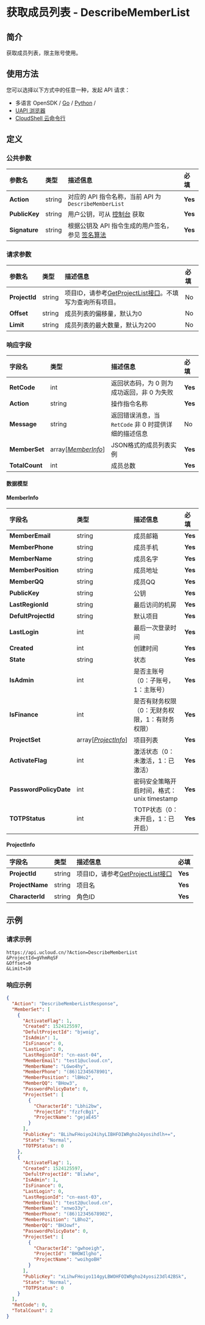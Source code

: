 # 获取成员列表 - DescribeMemberList

## 简介

获取成员列表，限主账号使用。






## 使用方法

您可以选择以下方式中的任意一种，发起 API 请求：
- 多语言 OpenSDK / [Go](https://github.com/ucloud/ucloud-sdk-go) / [Python](https://github.com/ucloud/ucloud-sdk-python3) /
- [UAPI 浏览器](https://console.ucloud.cn/uapi/detail?id=DescribeMemberList)
- [CloudShell 云命令行](https://shell.ucloud.cn/)


## 定义

### 公共参数

| 参数名 | 类型 | 描述信息 | 必填 |
|:---|:---|:---|:---|
| **Action**     | string  | 对应的 API 指令名称，当前 API 为 `DescribeMemberList`                        | **Yes** |
| **PublicKey**  | string  | 用户公钥，可从 [控制台](https://console.ucloud.cn/uapi/apikey) 获取                                             | **Yes** |
| **Signature**  | string  | 根据公钥及 API 指令生成的用户签名，参见 [签名算法](api/summary/signature.md)  | **Yes** |

### 请求参数

| 参数名 | 类型 | 描述信息 | 必填 |
|:---|:---|:---|:---|
| **ProjectId** | string | 项目ID，请参考[GetProjectList接口](api/summary/get_project_list)。不填写为查询所有项目。 |No|
| **Offset** | string | 成员列表的偏移量，默认为0 |No|
| **Limit** | string | 成员列表的最大数量，默认为200 |No|

### 响应字段

| 字段名 | 类型 | 描述信息 | 必填 |
|:---|:---|:---|:---|
| **RetCode** | int | 返回状态码，为 0 则为成功返回，非 0 为失败 |**Yes**|
| **Action** | string | 操作指令名称 |**Yes**|
| **Message** | string | 返回错误消息，当 `RetCode` 非 0 时提供详细的描述信息 |No|
| **MemberSet** | array[[*MemberInfo*](#MemberInfo)] | JSON格式的成员列表实例 |**Yes**|
| **TotalCount** | int | 成员总数 |**Yes**|

#### 数据模型


#### MemberInfo

| 字段名 | 类型 | 描述信息 | 必填 |
|:---|:---|:---|:---|
| **MemberEmail** | string | 成员邮箱 |**Yes**|
| **MemberPhone** | string | 成员手机 |**Yes**|
| **MemberName** | string | 成员名字 |**Yes**|
| **MemberPosition** | string | 成员地址 |**Yes**|
| **MemberQQ** | string | 成员QQ |**Yes**|
| **PublicKey** | string | 公钥 |**Yes**|
| **LastRegionId** | string | 最后访问的机房 |**Yes**|
| **DefultProjectId** | string | 默认项目 |**Yes**|
| **LastLogin** | int | 最后一次登录时间 |**Yes**|
| **Created** | int | 创建时间 |**Yes**|
| **State** | string | 状态 |**Yes**|
| **IsAdmin** | int | 是否主账号（0：子账号，1：主账号） |**Yes**|
| **IsFinance** | int | 是否有财务权限（0：无财务权限，1：有财务权限） |**Yes**|
| **ProjectSet** | array[[*ProjectInfo*](#ProjectInfo)] | 项目列表 |**Yes**|
| **ActivateFlag** | int | 激活状态（0：未激活，1：已激活） |**Yes**|
| **PasswordPolicyDate** | int | 密码安全策略开启时间，格式：unix timestamp |**Yes**|
| **TOTPStatus** | int | TOTP状态（0：未开启，1：已开启） |**Yes**|

#### ProjectInfo

| 字段名 | 类型 | 描述信息 | 必填 |
|:---|:---|:---|:---|
| **ProjectId** | string | 项目ID，请参考[GetProjectList接口](api/summary/get_project_list) |**Yes**|
| **ProjectName** | string | 项目名 |**Yes**|
| **CharacterId** | string | 角色ID |**Yes**|

## 示例

### 请求示例
    
```
https://api.ucloud.cn/?Action=DescribeMemberList
&ProjectId=gVhmRqSF
&Offset=0
&Limit=10
```

### 响应示例
    
```json
{
  "Action": "DescribeMemberListResponse",
  "MemberSet": [
    {
      "ActivateFlag": 1,
      "Created": 1524125597,
      "DefultProjectId": "bjwoig",
      "IsAdmin": 1,
      "IsFinance": 0,
      "LastLogin": 0,
      "LastRegionId": "cn-east-04",
      "MemberEmail": "test1@ucloud.cn",
      "MemberName": "LGwo4hy",
      "MemberPhone": "(86)12345678901",
      "MemberPosition": "lBHo2",
      "MemberQQ": "BHow3",
      "PasswordPolicyDate": 0,
      "ProjectSet": [
        {
          "CharacterId": "Lbhi2bw",
          "ProjectId": "fzzfcBg1",
          "ProjectName": "gejaE45"
        }
      ],
      "PublicKey": "BLihwFHoiyo24ihyLIBHFOIWRgho24yosihdlh+=",
      "State": "Normal",
      "TOTPStatus": 0
    },
    {
      "ActivateFlag": 1,
      "Created": 1524125597,
      "DefultProjectId": "Bliwhe",
      "IsAdmin": 1,
      "IsFinance": 0,
      "LastLogin": 0,
      "LastRegionId": "cn-east-03",
      "MemberEmail": "test2@ucloud.cn",
      "MemberName": "xnwo33y",
      "MemberPhone": "(86)12345678902",
      "MemberPosition": "LBho2",
      "MemberQQ": "BHJowf",
      "PasswordPolicyDate": 0,
      "ProjectSet": [
        {
          "CharacterId": "gwhoeigh",
          "ProjectId": "BHOWIlgho",
          "ProjectName": "woihgoBH"
        }
      ],
      "PublicKey": "xLihwFHoiyo114gyLBWOHFOIWRgho24yosi23dl42BSk",
      "State": "Normal",
      "TOTPStatus": 0
    }
  ],
  "RetCode": 0,
  "TotalCount": 2
}
```





